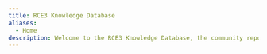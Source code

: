 ```yaml
---
title: RCE3 Knowledge Database
aliases:
  - Home
description: Welcome to the RCE3 Knowledge Database, the community repository of RCE3-related knowledge and research.
---
```


